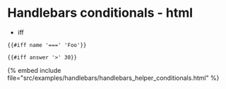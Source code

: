 # Handlebars conditionals - html

* iff

```
{{#iff name '===' 'Foo'}}
```

```
{{#iff answer '>' 30}}
```
{% embed include file="src/examples/handlebars/handlebars_helper_conditionals.html" %}





